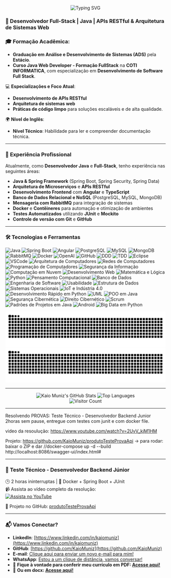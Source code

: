 <p align="center">
  <img src="https://readme-typing-svg.demolab.com?font=Fira+Code&size=28&speed=50&pause=2000&repeat=true&color=F2CDCD&center=true&width=1000&lines=Ol%C3%A1%2C+sou+Kaio+Muniz!+%F0%9F%91%8B;Desenvolvedor+Full-Stack;apaixonado+por+tecnologia!;Java+%7C+APIs+RESTful;Arquitetura+de+Sistemas+Web" alt="Typing SVG" />
</p>

### 🚀 Desenvolvedor Full-Stack | Java | APIs RESTful & Arquitetura de Sistemas Web

### 🎓 Formação Acadêmica:
- **Graduação em Análise e Desenvolvimento de Sistemas (ADS)** pela **Estácio**.
- **Curso Java Web Developer - Formação FullStack** na **COTI INFORMATICA**, com especialização em **Desenvolvimento de Software Full Stack**.

💻 **Especializações e Foco Atual**:  
- **Desenvolvimento de APIs RESTful**  
- **Arquitetura de sistemas web**  
- **Práticas de código limpo** para soluções escaláveis e de alta qualidade.

🌍 **Nível de Inglês**:  
- **Nível Técnico**: Habilidade para ler e compreender documentação técnica.  

---

### 🌟 **Experiência Profissional**  

Atualmente, como **Desenvolvedor Java** e **Full-Stack**, tenho experiência nas seguintes áreas:  

- **Java & Spring Framework** (Spring Boot, Spring Security, Spring Data)  
- **Arquitetura de Microserviços** e **APIs RESTful**  
- **Desenvolvimento Frontend** com **Angular** e **TypeScript**  
- **Banco de Dados Relacional e NoSQL** (PostgreSQL, MySQL, MongoDB)  
- **Mensageria com RabbitMQ** para integração de sistemas  
- **Docker** e **Contêineres** para automação e otimização de ambientes  
- **Testes Automatizados** utilizando **JUnit** e **Mockito**  
- **Controle de versão com Git** e **GitHub**
---
### 🛠 **Tecnologias e Ferramentas**
<img alt="Java" src="https://img.shields.io/badge/-Java-007396?style=flat-square&logo=java&logoColor=white" /> <img alt="Spring Boot" src="https://img.shields.io/badge/-Spring%20Boot-6DB33F?style=flat-square&logo=spring&logoColor=white" />
<img alt="Angular" src="https://img.shields.io/badge/-Angular-DD0031?style=flat-square&logo=angular&logoColor=white" />
<img alt="PostgreSQL" src="https://img.shields.io/badge/-PostgreSQL-336791?style=flat-square&logo=postgresql&logoColor=white" />
<img alt="MySQL" src="https://img.shields.io/badge/-MySQL-4479A1?style=flat-square&logo=mysql&logoColor=white" />
<img alt="MongoDB" src="https://img.shields.io/badge/-MongoDB-47A248?style=flat-square&logo=mongodb&logoColor=white" />
<img alt="RabbitMQ" src="https://img.shields.io/badge/-RabbitMQ-FF6600?style=flat-square&logo=rabbitmq&logoColor=white" />
<img alt="Docker" src="https://img.shields.io/badge/-Docker-2496ED?style=flat-square&logo=docker&logoColor=white" />
<img alt="OpenAI" src="https://img.shields.io/badge/-OpenAI-6A0DAD?style=flat-square&logo=openai&logoColor=white" />
<img alt="GitHub" src="https://img.shields.io/badge/-GitHub-181717?style=flat-square&logo=github&logoColor=white" />
<img alt="DDD" src="https://img.shields.io/badge/-DDD-FF5722?style=flat-square&logo=undefined&logoColor=white" />
<img alt="TDD" src="https://img.shields.io/badge/-TDD-FF9800?style=flat-square&logo=undefined&logoColor=white" />
<img alt="Eclipse" src="https://img.shields.io/badge/-Eclipse-2C2255?style=flat-square&logo=eclipse&logoColor=white" />
<img alt="VSCode" src="https://img.shields.io/badge/-VSCode-007ACC?style=flat-square&logo=visualstudiocode&logoColor=white" />
<img alt="Arquitetura de Computadores" src="https://img.shields.io/badge/-Arquitetura%20de%20Computadores-2E8B57?style=flat-square&logo=computer&logoColor=white" />
<img alt="Redes de Computadores" src="https://img.shields.io/badge/-Redes%20de%20Computadores-1E90FF?style=flat-square&logo=cisco&logoColor=white" />
<img alt="Programação de Computadores" src="https://img.shields.io/badge/-Programação%20de%20Computadores-FFD700?style=flat-square&logo=cplusplus&logoColor=white" />
<img alt="Segurança da Informação" src="https://img.shields.io/badge/-Segurança%20da%20Informação-D2691E?style=flat-square&logo=keycloak&logoColor=white" />
<img alt="Computação em Nuvem" src="https://img.shields.io/badge/-Computação%20em%20Nuvem-232F3E?style=flat-square&logo=amazonaws&logoColor=white" />
<img alt="Desenvolvimento Web" src="https://img.shields.io/badge/-Desenvolvimento%20Web-00BFFF?style=flat-square&logo=html5&logoColor=white" />
<img alt="Matemática e Lógica" src="https://img.shields.io/badge/-Matemática%20e%20Lógica-32CD32?style=flat-square&logo=python&logoColor=white" />
<img alt="Python" src="https://img.shields.io/badge/-Python-3776AB?style=flat-square&logo=python&logoColor=white" />
<img alt="Pensamento Computacional" src="https://img.shields.io/badge/-Pensamento%20Computacional-8A2BE2?style=flat-square&logo=brain&logoColor=white" />
<img alt="Banco de Dados" src="https://img.shields.io/badge/-Banco%20de%20Dados-336791?style=flat-square&logo=postgresql&logoColor=white" />
<img alt="Engenharia de Software" src="https://img.shields.io/badge/-Engenharia%20de%20Software-8A2BE2?style=flat-square&logo=git&logoColor=white" />
<img alt="Usabilidade" src="https://img.shields.io/badge/-Usabilidade-FFD700?style=flat-square&logo=figma&logoColor=white" />
<img alt="Estrutura de Dados" src="https://img.shields.io/badge/-Estrutura%20de%20Dados-32CD32?style=flat-square&logo=java&logoColor=white" />
<img alt="Sistemas Operacionais" src="https://img.shields.io/badge/-Sistemas%20Operacionais-2C2255?style=flat-square&logo=linux&logoColor=white" />
<img alt="IoT e Indústria 4.0" src="https://img.shields.io/badge/-IoT%20e%20Indústria%204.0-8B008B?style=flat-square&logo=aws&logoColor=white" />
<img alt="Desenvolvimento Rápido em Python" src="https://img.shields.io/badge/-Desenvolvimento%20Rápido%20em%20Python-DC143C?style=flat-square&logo=python&logoColor=white" />
<img alt="UML" src="https://img.shields.io/badge/-UML-8A2BE2?style=flat-square&logo=uml&logoColor=white" />
<img alt="POO em Java" src="https://img.shields.io/badge/-POO%20em%20Java-00599C?style=flat-square&logo=cplusplus&logoColor=white" />
<img alt="Segurança Cibernética" src="https://img.shields.io/badge/-Segurança%20Cibernética-FF6347?style=flat-square&logo=keycloak&logoColor=white" />
<img alt="Direito Cibernético" src="https://img.shields.io/badge/-Direito%20Cibernético-8B008B?style=flat-square&logo=legal&logoColor=white" />
<img alt="Scrum" src="https://img.shields.io/badge/-Scrum-4B0082?style=flat-square&logo=scrum&logoColor=white" />
<img alt="Padrões de Projetos em Java" src="https://img.shields.io/badge/-Padrões%20de%20Projetos%20em%20Java-6DB33F?style=flat-square&logo=spring&logoColor=white" />
<img alt="Android" src="https://img.shields.io/badge/-Android-3DDC84?style=flat-square&logo=android&logoColor=white" />
<img alt="Big Data em Python" src="https://img.shields.io/badge/-Big%20Data%20em%20Python-8B008B?style=flat-square&logo=python&logoColor=white" />



![github contribution grid snake animation](https://raw.githubusercontent.com/shahradelahi/shahradelahi/output/github-contribution-grid-snake-dark.svg#gh-dark-mode-only)
![github contribution grid snake animation](https://raw.githubusercontent.com/shahradelahi/shahradelahi/output/github-contribution-grid-snake.svg#gh-light-mode-only)

---

<div align="center">
  <img src="https://github-readme-stats.vercel.app/api?username=KaioMuniz&show_icons=true&count_private=true&theme=radical" alt="Kaio Muniz's GitHub Stats" width="400"/>
  <img src="https://github-readme-stats.vercel.app/api/top-langs/?username=KaioMuniz&layout=compact&theme=radical" alt="Top Languages" width="400"/>
</div>

<div align="center">
  <img src="https://profile-counter.glitch.me/KaioMuniz/count.svg" alt="Visitor Count" width="200"/>
</div>

---
Resolvendo PROVAS:
Teste Técnico - Desenvolvedor
Backend Junior
2horas sem pause, entregue com testes com junit e com docker file.

video da resoulução: https://www.youtube.com/watch?v=2UvV_kjM1HM

Projeto: https://github.com/KaioMuniz/produtoTesteProvaApi
-> para rodar: baixar o ZIP e dar //docker-compose up -d --build
http://localhost:8086/swagger-ui/index.html#

---

### 🧪 Teste Técnico - Desenvolvedor Backend Júnior

🕒 2 horas ininterruptas | 🚀 Docker + Spring Boot + JUnit  
📹 Assista ao vídeo completo da resolução:  
[![Assista no YouTube](https://img.shields.io/badge/YouTube-Assista%20aqui-red?logo=youtube)](https://www.youtube.com/watch?v=2UvV_kjM1HM)

🔗 Projeto no GitHub: [produtoTesteProvaApi](https://github.com/KaioMuniz/produtoTesteProvaApi)



---

### 📬 **Vamos Conectar?**

* **LinkedIn**: [https://www.linkedin.com/in/kaiomuniz](https://www.linkedin.com/in/kaiomuniz)
* **GitHub**: [https://github.com/KaioMuniz](https://github.com/KaioMuniz)
* **E-mail**: [Clique aqui para enviar um novo e-mail para mim!](https://mail.google.com/mail/?view=cm&fs=1&to=kkaioribeiro@gmail.com)
* **WhatsApp**: [Estou a um clique de distância, vamos conversar!](https://wa.me/5521972345311)
* 📄 **Fique à vontade para conferir meu currículo em PDF: [Acesse aqui!](https://github.com/KaioMuniz/kaioCurriculum/blob/main/kaio%20curriculum.pdf)**
* 📄 **Ou em docx: [Acesse aqui!](https://github.com/KaioMuniz/kaioCurriculum/blob/main/kaio%20curriculum.docx)**
